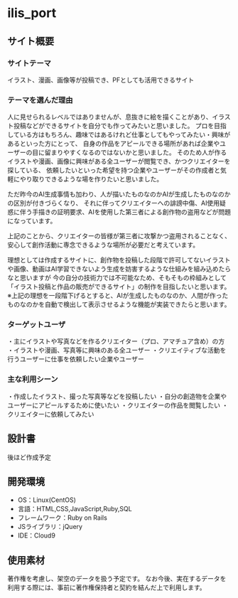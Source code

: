 # ilis_port
## サイト概要
### サイトテーマ
イラスト、漫画、画像等が投稿でき、PFとしても活用できるサイト 

### テーマを選んだ理由
人に見せられるレベルではありませんが、息抜きに絵を描くことがあり、イラスト投稿などができるサイトを自分でも作ってみたいと思いました。
プロを目指している方はもちろん、趣味ではあるけれど仕事としてもやってみたい・興味があるといった方にとって、
自身の作品をアピールできる場所があれば企業やユーザーの目に留まりやすくなるのではないかと思いました。
そのため人が作るイラストや漫画、画像に興味がある全ユーザーが閲覧でき、かつクリエイターを探している、
依頼したいといった希望を持つ企業やユーザーがその作成者と気軽にやり取りできるような場を作りたいと思いました。

ただ昨今のAI生成事情も加わり、人が描いたものなのかAIが生成したものなのかの区別が付きづらくなり、
それに伴ってクリエイターへの誹謗中傷、AI使用疑惑に伴う手描きの証明要求、AIを使用した第三者による創作物の盗用などが問題になっています。

上記のことから、クリエイターの皆様が第三者に攻撃かつ盗用されることなく、安心して創作活動に専念できるような場所が必要だと考えています。

理想としては作成するサイトに、創作物を投稿した段階で許可してないイラストや画像、動画はAI学習できないよう生成を妨害するような仕組みを組み込めたらなと思いますが
今の自分の技術力では不可能なため、そもそもの枠組みとして「イラスト投稿と作品の販売ができるサイト」の制作を目指したいと思います。
※上記の理想を一段階下げるとすると、AIが生成したものなのか、人間が作ったものなのかを自動で検出して表示させるような機能が実装できたらと思います。


### ターゲットユーザ
・主にイラストや写真などを作るクリエイター（プロ、アマチュア含め）の方
・イラストや漫画、写真等に興味のある全ユーザー
・クリエイティブな活動を行うユーザーに仕事を依頼したい企業やユーザー
​
### 主な利用シーン
・作成したイラスト、撮った写真等などを投稿したい
・自分の創造物を企業やユーザーにアピールするために使いたい
・クリエイターの作品を閲覧したい
・クリエイターに依頼してみたい
​
## 設計書
後ほど作成予定
​
## 開発環境
- OS：Linux(CentOS)
- 言語：HTML,CSS,JavaScript,Ruby,SQL
- フレームワーク：Ruby on Rails
- JSライブラリ：jQuery
- IDE：Cloud9
​
## 使用素材
著作権を考慮し、架空のデータを扱う予定です。
なお今後、実在するデータを利用する際には、事前に著作権保持者と契約を結んだ上で利用します。